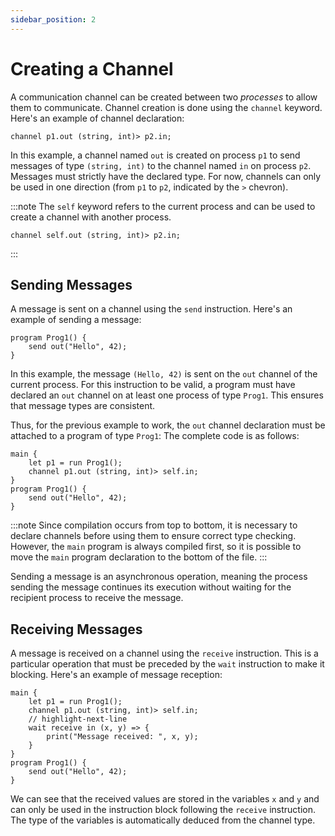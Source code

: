 ```yaml
---
sidebar_position: 2
---
```


# Creating a Channel
A communication channel can be created between two *processes* to allow them to communicate. Channel creation is done using the `channel` keyword. Here's an example of channel declaration:

```althread
channel p1.out (string, int)> p2.in;
```

In this example, a channel named `out` is created on process `p1` to send messages of type `(string, int)` to the channel named `in` on process `p2`. Messages must strictly have the declared type. For now, channels can only be used in one direction (from `p1` to `p2`, indicated by the `>` chevron).

:::note
The `self` keyword refers to the current process and can be used to create a channel with another process.

```althread
channel self.out (string, int)> p2.in;
```
:::

## Sending Messages

A message is sent on a channel using the `send` instruction. Here's an example of sending a message:

```althread
program Prog1() {
    send out("Hello", 42);
}
```

In this example, the message `(Hello, 42)` is sent on the `out` channel of the current process. For this instruction to be valid, a program must have declared an `out` channel on at least one process of type `Prog1`. This ensures that message types are consistent.

Thus, for the previous example to work, the `out` channel declaration must be attached to a program of type `Prog1`:
The complete code is as follows:

```althread
main {
    let p1 = run Prog1();
    channel p1.out (string, int)> self.in;
}
program Prog1() {
    send out("Hello", 42);
}
```

:::note
Since compilation occurs from top to bottom, it is necessary to declare channels before using them to ensure correct type checking. However, the `main` program is always compiled first, so it is possible to move the `main` program declaration to the bottom of the file.
:::

Sending a message is an asynchronous operation, meaning the process sending the message continues its execution without waiting for the recipient process to receive the message.

## Receiving Messages
A message is received on a channel using the `receive` instruction.
This is a particular operation that must be preceded by the `wait` instruction to make it blocking.
Here's an example of message reception:

```althread
main {
    let p1 = run Prog1();
    channel p1.out (string, int)> self.in;
    // highlight-next-line
    wait receive in (x, y) => {
        print("Message received: ", x, y);
    }
}
program Prog1() {
    send out("Hello", 42);
}
```

We can see that the received values are stored in the variables `x` and `y` and can only be used in the instruction block following the `receive` instruction.
The type of the variables is automatically deduced from the channel type.